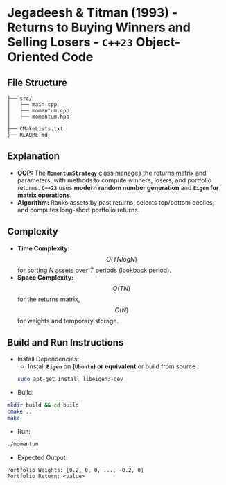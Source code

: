 # Jegadeesh & Titman (1993) - Returns to Buying Winners and Selling Losers - __`C++23` Object-Oriented Code__

## File Structure
```
├── src/
│   ├── main.cpp
│   ├── momentum.cpp
│   ├── momentum.hpp
│
├── CMakeLists.txt
├── README.md
```

## Explanation
- __OOP:__ The __`MomentumStrategy`__ class manages the returns matrix and parameters, with methods to compute winners, losers, and portfolio returns. __`C++23`__ uses __modern random number generation__ and __`Eigen` for matrix operations__.
- __Algorithm:__ Ranks assets by past returns, selects top/bottom deciles, and computes long-short portfolio returns.

## Complexity
- __Time Complexity:__ $$O(TNlogN)$$ for sorting $N$ assets over $T$ periods (lookback period).
- __Space Complexity:__ $$O(TN)$$ for the returns matrix, $$O(N)$$ for weights and temporary storage.

## Build and Run Instructions
- Install Dependencies:
  - Install __`Eigen`__ on __(`Ubuntu`) or equivalent__  or build from source :
  ```bash
  sudo apt-get install libeigen3-dev
  ```
- Build:
```bash
mkdir build && cd build
cmake ..
make
```
- Run:
```bash
./momentum
```
- Expected Output:
```
Portfolio Weights: [0.2, 0, 0, ..., -0.2, 0]
Portfolio Return: <value>
```
